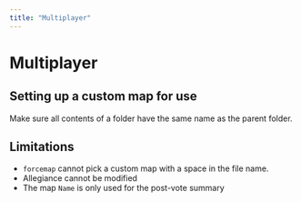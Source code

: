 ```yaml
---
title: "Multiplayer"
---
```


# Multiplayer

## Setting up a custom map for use
Make sure all contents of a folder have the same name as the parent folder.

## Limitations
* `forcemap` cannot pick a custom map with a space in the file name.
* Allegiance cannot be modified
* The map `Name` is only used for the post-vote summary